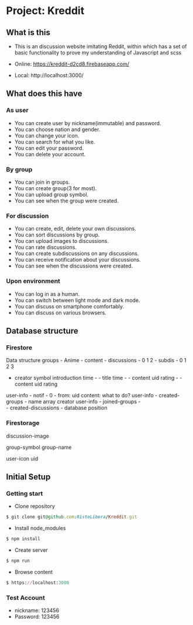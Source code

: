 # Project: Kreddit

## What is this

- This is an discussion website imitating Reddit, 
  within which has a set of basic functionality to prove my understanding of Javascript and scss

- Online: https://kreddit-d2cd8.firebaseapp.com/
- Local:  http://localhost:3000/

## What does this have

### As user

- You can create user by nickname(immutable) and password.
- You can choose nation and gender.
- You can change your icon.
- You can search for what you like.
- You can edit your password.
- You can delete your account.

### By group

- You can join in groups.
- You can create group(3 for most).
- You can upload group symbol.
- You can see when the group were created.

### For discussion

- You can create, edit, delete your own discussions.
- You can sort discussions by group.
- You can upload images to discussions.
- You can rate discussions.
- You can create subdiscussions on any discussions.
- You can receive notification about your discussions.
- You can see when the discussions were created.

### Upon environment

- You can log in as a human.
- You can switch between light mode and dark mode.
- You can discuss on smartphone comfortably.
- You can discuss on various browsers.

## Database structure

### Firestore
  Data structure
  groups - Anime -         content             - discussions - 0  1  2    - subdis - 0   1   2   3  
  -  creator symbol introduction time  -            -  title time  -             - content uid rating -        - content uid rating

  user-info    -  notif - 0  - from: uid  content: what to do?
  user-info    -    created-groups   -   name array creator
  user-info    -    joined-groups   -   
                -     created-discussions    - database position

### Firestorage

discussion-image

group-symbol group-name

user-icon  uid

## Initial Setup

### Getting start

- Clone repository
```ruby
$ git clone git@github.com:RistoLibera/Kreddit.git
```

- Install node_modules
```ruby
$ npm install
```

- Create server
```ruby
$ npm run
```

- Browse content
```ruby
$ https://localhost:3000
```

### Test Account

- nickname: 123456
- Password: 123456




